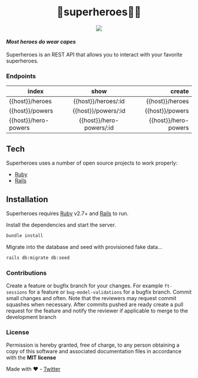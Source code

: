 <h1 align="center">🦸superheroes🦸‍♀️
</h1>

<p align="center"> 


<img src="https://img.shields.io/badge/Ruby_on_Rails-CC0000?style=for-the-badge&logo=ruby-on-rails&logoColor=white">

 </p>


#### _Most heroes do wear capes_

Superheroes is an REST API that allows you to interact with your favorite superheroes.


### Endpoints

| index           |      show            |      create     |
|-----------------|:--------------------:|----------------:|
| {{host}}/heroes |  {{host}}/heroes/:id | {{host}}/heroes |
| {{host}}/powers |  {{host}}/powers/:id | {{host}}/powers |
| {{host}}/hero-powers |  {{host}}/hero-powers/:id | {{host}}/hero-powers |


## Tech

Superheroes uses a number of open source projects to work properly:

- [Ruby]("https://ruby-lang.org")
- [Rails]("https://rubyonrails.org)


## Installation

Superheroes requires [Ruby]("https://ruby-lang.org") v2.7+ and [Rails]("https://rubyonrails.org)  to run.

Install the dependencies and start the server.

```sh
bundle install
```

Migrate into the database and seed with provisioned fake data...

```sh
rails db:migrate db:seed
```


### Contributions
Create a feature or bugfix branch for your changes. For example ```ft-sessions``` for a feature or ```bug-model-validations``` for a bugfix branch. Commit small changes and often. Note that the reviewers may request commit squashes when necessary.
After commits pushed are ready create a pull request for the feature and notify the reviewer if applicable to merge to the development branch

### License

Permission is hereby granted, free of charge, to any person obtaining a copy of this software and associated documentation files in accordance with the **MIT license**


Made with ❤️ - [Twitter](https://twitter.com/muriithi_gakuru)